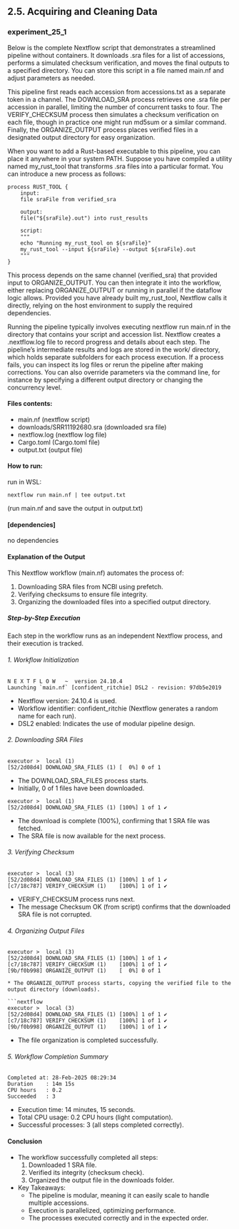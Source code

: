 ## 2.5. Acquiring and Cleaning Data

### experiment_25_1

Below is the complete Nextflow script that demonstrates a streamlined pipeline without containers. It downloads .sra files for a list of accessions, performs a simulated checksum verification, and moves the final outputs to a specified directory. You can store this script in a file named main.nf and adjust parameters as needed.

This pipeline first reads each accession from accessions.txt as a separate token in a channel. The DOWNLOAD_SRA process retrieves one .sra file per accession in parallel, limiting the number of concurrent tasks to four. The VERIFY_CHECKSUM process then simulates a checksum verification on each file, though in practice one might run md5sum or a similar command. Finally, the ORGANIZE_OUTPUT process places verified files in a designated output directory for easy organization.

When you want to add a Rust-based executable to this pipeline, you can place it anywhere in your system PATH. Suppose you have compiled a utility named my_rust_tool that transforms .sra files into a particular format. You can introduce a new process as follows:

```nextflow
process RUST_TOOL {
    input:
    file sraFile from verified_sra

    output:
    file("${sraFile}.out") into rust_results

    script:
    """
    echo "Running my_rust_tool on ${sraFile}"
    my_rust_tool --input ${sraFile} --output ${sraFile}.out
    """
}
```

This process depends on the same channel (verified_sra) that provided input to ORGANIZE_OUTPUT. You can then integrate it into the workflow, either replacing ORGANIZE_OUTPUT or running in parallel if the dataflow logic allows. Provided you have already built my_rust_tool, Nextflow calls it directly, relying on the host environment to supply the required dependencies.

Running the pipeline typically involves executing nextflow run main.nf in the directory that contains your script and accession list. Nextflow creates a .nextflow.log file to record progress and details about each step. The pipeline’s intermediate results and logs are stored in the work/ directory, which holds separate subfolders for each process execution. If a process fails, you can inspect its log files or rerun the pipeline after making corrections. You can also override parameters via the command line, for instance by specifying a different output directory or changing the concurrency level.

#### Files contents:
* main.nf (nextflow script)
* downloads/SRR11192680.sra (downloaded sra file)
* nextflow.log (nextflow log file)
* Cargo.toml (Cargo.toml file)
* output.txt (output file)

#### How to run:

run in WSL:

```wsl
nextflow run main.nf | tee output.txt
```

(run main.nf and save the output in output.txt)
  
#### [dependencies]

no dependencies

#### Explanation of the Output
This Nextflow workflow (main.nf) automates the process of:

1. Downloading SRA files from NCBI using prefetch.
2. Verifying checksums to ensure file integrity.
3. Organizing the downloaded files into a specified output directory.
   
##### Step-by-Step Execution
Each step in the workflow runs as an independent Nextflow process, and their execution is tracked.

###### 1. Workflow Initialization

```nextflow
N E X T F L O W   ~  version 24.10.4
Launching `main.nf` [confident_ritchie] DSL2 - revision: 97db5e2019
```

* Nextflow version: 24.10.4 is used.
* Workflow identifier: confident_ritchie (Nextflow generates a random name for each run).
* DSL2 enabled: Indicates the use of modular pipeline design.

###### 2. Downloading SRA Files

```nextflow
executor >  local (1)
[52/2d08d4] DOWNLOAD_SRA_FILES (1) [  0%] 0 of 1
```
* The DOWNLOAD_SRA_FILES process starts.
* Initially, 0 of 1 files have been downloaded.

```nextflow
executor >  local (1)
[52/2d08d4] DOWNLOAD_SRA_FILES (1) [100%] 1 of 1 ✔
```

* The download is complete (100%), confirming that 1 SRA file was fetched.
* The SRA file is now available for the next process.
  
###### 3. Verifying Checksum

```nextflow
executor >  local (3)
[52/2d08d4] DOWNLOAD_SRA_FILES (1) [100%] 1 of 1 ✔
[c7/18c787] VERIFY_CHECKSUM (1)    [100%] 1 of 1 ✔
```

* VERIFY_CHECKSUM process runs next.
* The message Checksum OK (from script) confirms that the downloaded SRA file is not corrupted.

###### 4. Organizing Output Files

```nextflow
executor >  local (3)
[52/2d08d4] DOWNLOAD_SRA_FILES (1) [100%] 1 of 1 ✔
[c7/18c787] VERIFY_CHECKSUM (1)    [100%] 1 of 1 ✔
[9b/f0b998] ORGANIZE_OUTPUT (1)    [  0%] 0 of 1

* The ORGANIZE_OUTPUT process starts, copying the verified file to the output directory (downloads).

```nextflow
executor >  local (3)
[52/2d08d4] DOWNLOAD_SRA_FILES (1) [100%] 1 of 1 ✔
[c7/18c787] VERIFY_CHECKSUM (1)    [100%] 1 of 1 ✔
[9b/f0b998] ORGANIZE_OUTPUT (1)    [100%] 1 of 1 ✔
```

* The file organization is completed successfully.
  
###### 5. Workflow Completion Summary

```nextflow
Completed at: 28-Feb-2025 08:29:34
Duration    : 14m 15s
CPU hours   : 0.2
Succeeded   : 3
```

* Execution time: 14 minutes, 15 seconds.
* Total CPU usage: 0.2 CPU hours (light computation).
* Successful processes: 3 (all steps completed correctly).

#### Conclusion
* The workflow successfully completed all steps:
  1. Downloaded 1 SRA file.
  2. Verified its integrity (checksum check).
  3. Organized the output file in the downloads folder.
* Key Takeaways:
  * The pipeline is modular, meaning it can easily scale to handle multiple accessions.
  * Execution is parallelized, optimizing performance.
  * The processes executed correctly and in the expected order.


